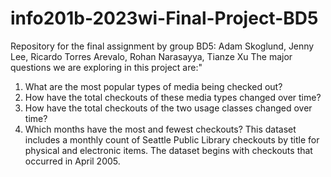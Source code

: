 # info201b-2023wi-Final-Project-BD5
Repository for the final assignment by group BD5:  Adam Skoglund, Jenny Lee, Ricardo Torres Arevalo, Rohan Narasayya, Tianze Xu
The major questions we are exploring in this project are:"
1. What are the most popular types of media being checked out?
2. How have the total checkouts of these media types changed over time?
3. How have the total checkouts of the two usage classes changed over time?
4. Which months have the most and fewest checkouts?
This dataset includes a monthly count of Seattle Public Library checkouts by title for physical and electronic items.
The dataset begins with checkouts that occurred in April 2005.
